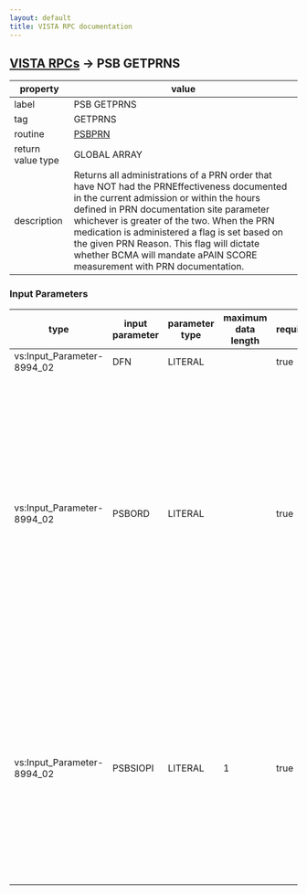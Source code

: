 ```yaml
---
layout: default
title: VISTA RPC documentation
---
```




## [VISTA RPCs](TableOfContent.md) &#8594; PSB GETPRNS 

 property | value 
--- | --- 
 label | PSB GETPRNS
 tag | GETPRNS
 routine | [PSBPRN](http://code.osehra.org/dox/Routine_PSBPRN_source.html)
 return value type | GLOBAL ARRAY
 description | Returns all administrations of a PRN order that have NOT had the PRNEffectiveness documented in the current admission or within the hours defined in PRN documentation site parameter whichever is greater of the two.  When the PRN medication is administered a flag is set based on the given PRN Reason.  This flag will dictate whether BCMA will mandate aPAIN SCORE measurement with PRN documentation.

### Input Parameters

| type | input parameter | parameter type | maximum data length | required | description | 
| --- | --- | --- | --- | --- | --- | 
| vs:Input_Parameter-8994_02 | DFN | LITERAL |  | true | Patient IEN number. | 
| vs:Input_Parameter-8994_02 | PSBORD | LITERAL |  | true | Order number from Inpatient Medications. If order number is passed then returns all PRN effectiveness not documented for that order. If order number is NOT passed, then returns all PRN effectiveness not documented for that patient. | 
| vs:Input_Parameter-8994_02 | PSBSIOPI | LITERAL | 1 | true | This parameter is a true/false flag (1/0).  If true use the new SI/OP Wpfields and return data in the Results array to the GUI Client. The field is not required, so a null will convert into a 0, for false,making this backwards compatible. | 